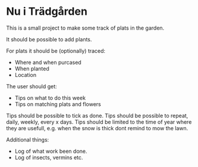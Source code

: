 Nu i Trädgården
===============

This is a small project to make some track of plats in the garden.

It should be possible to add plants.

For plats it should be (optionally) traced:

* Where and when purcased
* When planted
* Location

The user should get:

* Tips on what to do this week
* Tips on matching plats and flowers

Tips should be possible to tick as done.
Tips should be possible to repeat, daily, weekly, every x days.
Tips should be limited to the time of year where they are usefull, e.g. when the snow is thick dont remind to mow the lawn.

Additional things:

* Log of what work been done.
* Log of insects, vermins etc.
